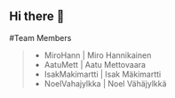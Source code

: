 ## Hi there 👋

#Team Members

> - MiroHann | Miro Hannikainen
> - AatuMett | Aatu Mettovaara
> - IsakMakimartti | Isak Mäkimartti
> - NoelVahajylkka | Noel Vähäjylkkä

<!--

**Here are some ideas to get you started:**

🙋‍♀️ A short introduction - what is your organization all about?
🌈 Contribution guidelines - how can the community get involved?
👩‍💻 Useful resources - where can the community find your docs? Is there anything else the community should know?
🍿 Fun facts - what does your team eat for breakfast?
🧙 Remember, you can do mighty things with the power of [Markdown](https://docs.github.com/github/writing-on-github/getting-started-with-writing-and-formatting-on-github/basic-writing-and-formatting-syntax)
-->
